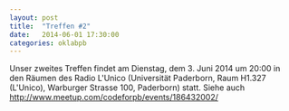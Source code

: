 ```yaml
---
layout: post
title:  "Treffen #2"
date:   2014-06-01 17:30:00
categories: oklabpb
---
```


Unser zweites Treffen findet am Dienstag, dem 3. Juni 2014 um 20:00 in den Räumen des Radio L'Unico (Universität Paderborn, Raum H1.327 (L'Unico), Warburger Strasse 100, Paderborn) statt. Siehe auch http://www.meetup.com/codeforpb/events/186432002/
